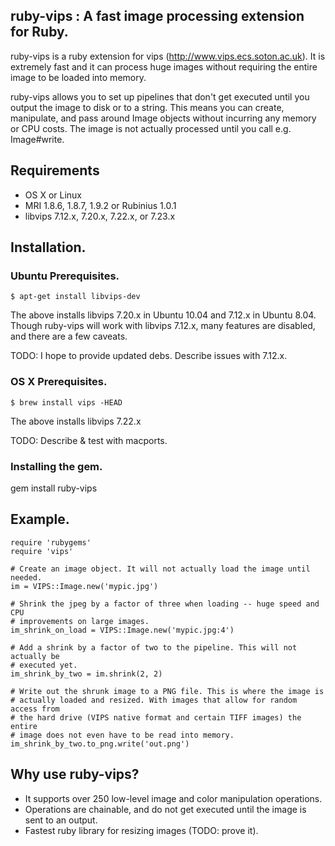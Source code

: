 ## ruby-vips : A fast image processing extension for Ruby.

ruby-vips is a ruby extension for vips (http://www.vips.ecs.soton.ac.uk). It is
extremely fast and it can process huge images without requiring the entire image
to be loaded into memory.

ruby-vips allows you to set up pipelines that don't get executed until you
output the image to disk or to a string. This means you can create,
manipulate, and pass around Image objects without incurring any memory or CPU
costs. The image is not actually processed until you call e.g. Image#write.

## Requirements

  * OS X or Linux
  * MRI 1.8.6, 1.8.7, 1.9.2 or Rubinius 1.0.1
  * libvips 7.12.x, 7.20.x, 7.22.x, or 7.23.x

## Installation.

### Ubuntu Prerequisites.

    $ apt-get install libvips-dev

The above installs libvips 7.20.x in Ubuntu 10.04 and 7.12.x in Ubuntu 8.04.
Though ruby-vips will work with libvips 7.12.x, many features are disabled, and
there are a few caveats.

TODO: I hope to provide updated debs. Describe issues with 7.12.x.

### OS X Prerequisites.

    $ brew install vips -HEAD

The above installs libvips 7.22.x

TODO: Describe & test with macports.

### Installing the gem.

gem install ruby-vips

## Example.

    require 'rubygems'
    require 'vips'

    # Create an image object. It will not actually load the image until needed.
    im = VIPS::Image.new('mypic.jpg')

    # Shrink the jpeg by a factor of three when loading -- huge speed and CPU
    # improvements on large images.
    im_shrink_on_load = VIPS::Image.new('mypic.jpg:4')

    # Add a shrink by a factor of two to the pipeline. This will not actually be
    # executed yet.
    im_shrink_by_two = im.shrink(2, 2)

    # Write out the shrunk image to a PNG file. This is where the image is
    # actually loaded and resized. With images that allow for random access from
    # the hard drive (VIPS native format and certain TIFF images) the entire
    # image does not even have to be read into memory.
    im_shrink_by_two.to_png.write('out.png')

## Why use ruby-vips?

  - It supports over 250 low-level image and color manipulation operations.
  - Operations are chainable, and do not get executed until the image is sent to
    an output.
  - Fastest ruby library for resizing images (TODO: prove it).

